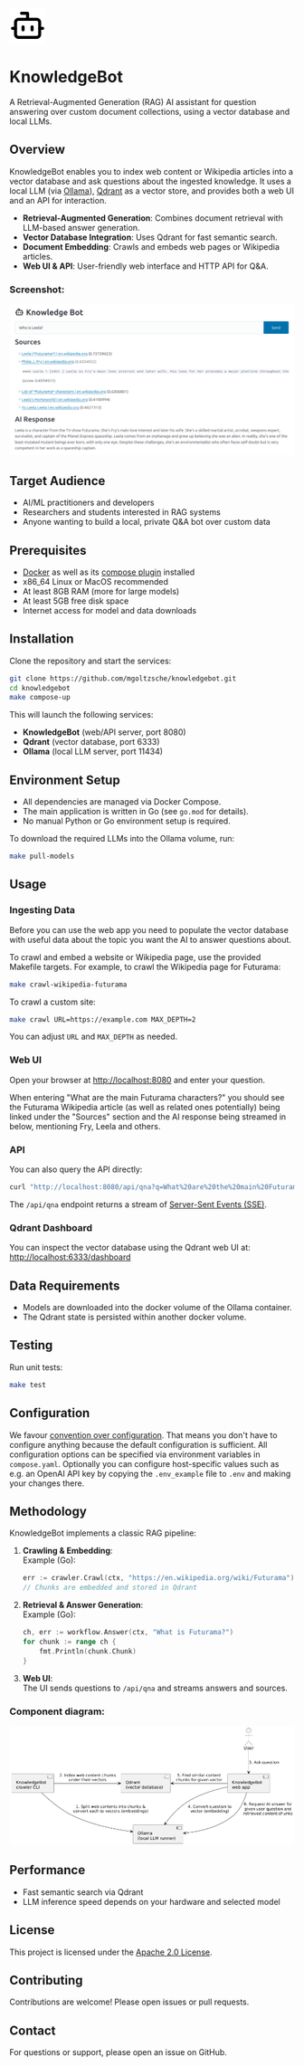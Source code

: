 ![bot icon](./ui/logo.png)
# KnowledgeBot

A Retrieval-Augmented Generation (RAG) AI assistant for question answering over custom document collections, using a vector database and local LLMs.

## Overview

KnowledgeBot enables you to index web content or Wikipedia articles into a vector database and ask questions about the ingested knowledge. It uses a local LLM (via [Ollama](https://github.com/ollama/ollama)), [Qdrant](https://github.com/qdrant/qdrant) as a vector store, and provides both a web UI and an API for interaction.

- **Retrieval-Augmented Generation**: Combines document retrieval with LLM-based answer generation.
- **Vector Database Integration**: Uses Qdrant for fast semantic search.
- **Document Embedding**: Crawls and embeds web pages or Wikipedia articles.
- **Web UI & API**: User-friendly web interface and HTTP API for Q&A.

### Screenshot:

![screenshot](./docs/screenshot.png)

## Target Audience

- AI/ML practitioners and developers
- Researchers and students interested in RAG systems
- Anyone wanting to build a local, private Q&A bot over custom data

## Prerequisites

- [Docker](https://docs.docker.com/engine/install/) as well as its [compose plugin](https://docs.docker.com/compose/install/) installed
- x86_64 Linux or MacOS recommended
- At least 8GB RAM (more for large models)
- At least 5GB free disk space
- Internet access for model and data downloads

## Installation

Clone the repository and start the services:

```sh
git clone https://github.com/mgoltzsche/knowledgebot.git
cd knowledgebot
make compose-up
```

This will launch the following services:
- **KnowledgeBot** (web/API server, port 8080)
- **Qdrant** (vector database, port 6333)
- **Ollama** (local LLM server, port 11434)

## Environment Setup

- All dependencies are managed via Docker Compose.
- The main application is written in Go (see `go.mod` for details).
- No manual Python or Go environment setup is required.

To download the required LLMs into the Ollama volume, run:
```sh
make pull-models
```

## Usage

### Ingesting Data

Before you can use the web app you need to populate the vector database with useful data about the topic you want the AI to answer questions about.

To crawl and embed a website or Wikipedia page, use the provided Makefile targets. For example, to crawl the Wikipedia page for Futurama:

```sh
make crawl-wikipedia-futurama
```

To crawl a custom site:
```sh
make crawl URL=https://example.com MAX_DEPTH=2
```

You can adjust `URL` and `MAX_DEPTH` as needed.

### Web UI

Open your browser at [http://localhost:8080](http://localhost:8080) and enter your question.

When entering "What are the main Futurama characters?" you should see the Futurama Wikipedia article (as well as related ones potentially) being linked under the "Sources" section and the AI response being streamed in below, mentioning Fry, Leela and others.

### API

You can also query the API directly:
```sh
curl "http://localhost:8080/api/qna?q=What%20are%20the%20main%20Futurama%20characters?"
```

The `/api/qna` endpoint returns a stream of [Server-Sent Events (SSE)](https://en.wikipedia.org/wiki/Server-sent_events).

### Qdrant Dashboard

You can inspect the vector database using the Qdrant web UI at: [http://localhost:6333/dashboard](http://localhost:6333/dashboard)

## Data Requirements

- Models are downloaded into the docker volume of the Ollama container.
- The Qdrant state is persisted within another docker volume.

## Testing

Run unit tests:
```sh
make test
```

## Configuration

We favour [convention over configuration](https://en.wikipedia.org/wiki/Convention_over_configuration).
That means you don't have to configure anything because the default configuration is sufficient.
All configuration options can be specified via environment variables in `compose.yaml`.
Optionally you can configure host-specific values such as e.g. an OpenAI API key by copying the `.env_example` file to `.env` and making your changes there.

## Methodology

KnowledgeBot implements a classic RAG pipeline:

1. **Crawling & Embedding**:  
   Example (Go):
   ```go
   err := crawler.Crawl(ctx, "https://en.wikipedia.org/wiki/Futurama")
   // Chunks are embedded and stored in Qdrant
   ```

2. **Retrieval & Answer Generation**:  
   Example (Go):
   ```go
   ch, err := workflow.Answer(ctx, "What is Futurama?")
   for chunk := range ch {
       fmt.Println(chunk.Chunk)
   }
   ```

3. **Web UI**:  
   The UI sends questions to `/api/qna` and streams answers and sources.

### Component diagram:

![component diagram](./docs/diagrams/component-diagram.png)

## Performance

- Fast semantic search via Qdrant
- LLM inference speed depends on your hardware and selected model

## License

This project is licensed under the [Apache 2.0 License](LICENSE).

## Contributing

Contributions are welcome! Please open issues or pull requests.

## Contact

For questions or support, please open an issue on GitHub.
